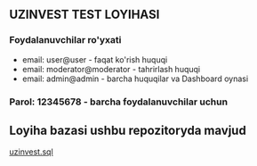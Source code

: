 ## UZINVEST TEST LOYIHASI

### Foydalanuvchilar ro'yxati

-   email: user@user - faqat ko'rish huquqi
-   email: moderator@moderator - tahrirlash huquqi
-   email: admin@admin - barcha huquqilar va Dashboard oynasi

### Parol: 12345678 - barcha foydalanuvchilar uchun

## Loyiha bazasi ushbu repozitoryda mavjud

[uzinvest.sql]()
